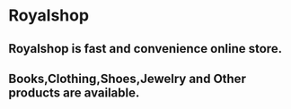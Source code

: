 # Royalshop

## Royalshop is fast and convenience online store.

## Books,Clothing,Shoes,Jewelry and Other products are available.